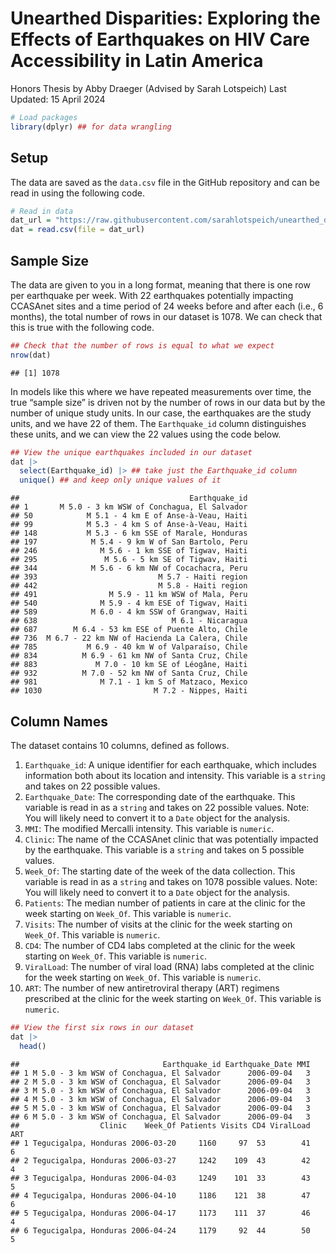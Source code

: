 Unearthed Disparities: Exploring the Effects of Earthquakes on HIV Care
Accessibility in Latin America
================
Honors Thesis by Abby Draeger (Advised by Sarah Lotspeich)
Last Updated: 15 April 2024

``` r
# Load packages
library(dplyr) ## for data wrangling
```

## Setup

The data are saved as the `data.csv` file in the GitHub repository and
can be read in using the following code.

``` r
# Read in data
dat_url = "https://raw.githubusercontent.com/sarahlotspeich/unearthed_disparities/main/data.csv"
dat = read.csv(file = dat_url)
```

## Sample Size

The data are given to you in a long format, meaning that there is one
row per earthquake per week. With 22 earthquakes potentially impacting
CCASAnet sites and a time period of 24 weeks before and after each
(i.e., 6 months), the total number of rows in our dataset is 1078. We
can check that this is true with the following code.

``` r
## Check that the number of rows is equal to what we expect
nrow(dat)
```

    ## [1] 1078

In models like this where we have repeated measurements over time, the
true “sample size” is driven not by the number of rows in our data but
by the number of unique study units. In our case, the earthquakes are
the study units, and we have 22 of them. The `Earthquake_id` column
distinguishes these units, and we can view the 22 values using the code
below.

``` r
## View the unique earthquakes included in our dataset
dat |> 
  select(Earthquake_id) |> ## take just the Earthquake_id column
  unique() ## and keep only unique values of it
```

    ##                                      Earthquake_id
    ## 1       M 5.0 - 3 km WSW of Conchagua, El Salvador
    ## 50            M 5.1 - 4 km E of Anse-à-Veau, Haiti
    ## 99            M 5.3 - 4 km S of Anse-à-Veau, Haiti
    ## 148           M 5.3 - 6 km SSE of Marale, Honduras
    ## 197            M 5.4 - 9 km W of San Bartolo, Peru
    ## 246              M 5.6 - 1 km SSE of Tigwav, Haiti
    ## 295               M 5.6 - 5 km SE of Tigwav, Haiti
    ## 344            M 5.6 - 6 km NW of Cocachacra, Peru
    ## 393                           M 5.7 - Haiti region
    ## 442                           M 5.8 - Haiti region
    ## 491                M 5.9 - 11 km WSW of Mala, Peru
    ## 540              M 5.9 - 4 km ESE of Tigwav, Haiti
    ## 589            M 6.0 - 4 km SSW of Grangwav, Haiti
    ## 638                              M 6.1 - Nicaragua
    ## 687        M 6.4 - 53 km ESE of Puente Alto, Chile
    ## 736  M 6.7 - 22 km NW of Hacienda La Calera, Chile
    ## 785           M 6.9 - 40 km W of Valparaíso, Chile
    ## 834          M 6.9 - 61 km NW of Santa Cruz, Chile
    ## 883             M 7.0 - 10 km SE of Léogâne, Haiti
    ## 932          M 7.0 - 52 km NW of Santa Cruz, Chile
    ## 981              M 7.1 - 1 km S of Matzaco, Mexico
    ## 1030                         M 7.2 - Nippes, Haiti

## Column Names

The dataset contains 10 columns, defined as follows.

1.  `Earthquake_id`: A unique identifier for each earthquake, which
    includes information both about its location and intensity. This
    variable is a `string` and takes on 22 possible values.
2.  `Earthquake_Date`: The corresponding date of the earthquake. This
    variable is read in as a `string` and takes on 22 possible values.
    Note: You will likely need to convert it to a `Date` object for the
    analysis.
3.  `MMI`: The modified Mercalli intensity. This variable is `numeric`.
4.  `Clinic`: The name of the CCASAnet clinic that was potentially
    impacted by the earthquake. This variable is a `string` and takes on
    5 possible values.
5.  `Week_Of`: The starting date of the week of the data collection.
    This variable is read in as a `string` and takes on 1078 possible
    values. Note: You will likely need to convert it to a `Date` object
    for the analysis.
6.  `Patients`: The median number of patients in care at the clinic for
    the week starting on `Week_Of`. This variable is `numeric`.
7.  `Visits`: The number of visits at the clinic for the week starting
    on `Week_Of`. This variable is `numeric`.
8.  `CD4`: The number of CD4 labs completed at the clinic for the week
    starting on `Week_Of`. This variable is `numeric`.
9.  `ViralLoad`: The number of viral load (RNA) labs completed at the
    clinic for the week starting on `Week_Of`. This variable is
    `numeric`.
10. `ART`: The number of new antiretroviral therapy (ART) regimens
    prescribed at the clinic for the week starting on `Week_Of`. This
    variable is `numeric`.

``` r
## View the first six rows in our dataset
dat |> 
  head()
```

    ##                                Earthquake_id Earthquake_Date MMI
    ## 1 M 5.0 - 3 km WSW of Conchagua, El Salvador      2006-09-04   3
    ## 2 M 5.0 - 3 km WSW of Conchagua, El Salvador      2006-09-04   3
    ## 3 M 5.0 - 3 km WSW of Conchagua, El Salvador      2006-09-04   3
    ## 4 M 5.0 - 3 km WSW of Conchagua, El Salvador      2006-09-04   3
    ## 5 M 5.0 - 3 km WSW of Conchagua, El Salvador      2006-09-04   3
    ## 6 M 5.0 - 3 km WSW of Conchagua, El Salvador      2006-09-04   3
    ##                  Clinic    Week_Of Patients Visits CD4 ViralLoad ART
    ## 1 Tegucigalpa, Honduras 2006-03-20     1160     97  53        41   6
    ## 2 Tegucigalpa, Honduras 2006-03-27     1242    109  43        42   4
    ## 3 Tegucigalpa, Honduras 2006-04-03     1249    101  33        43   5
    ## 4 Tegucigalpa, Honduras 2006-04-10     1186    121  38        47   6
    ## 5 Tegucigalpa, Honduras 2006-04-17     1173    111  37        46   4
    ## 6 Tegucigalpa, Honduras 2006-04-24     1179     92  44        50   5
